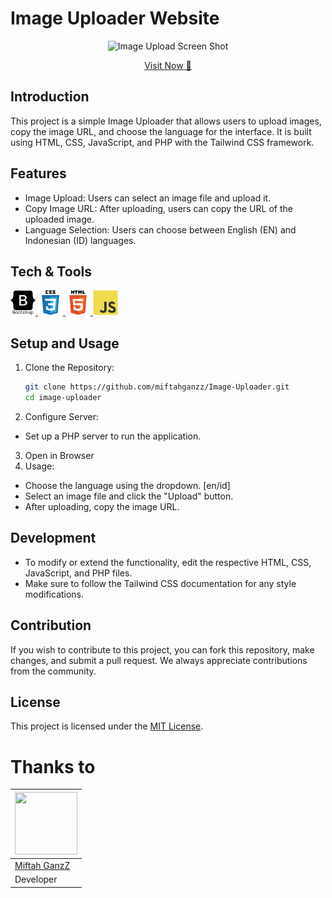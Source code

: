 # Image Uploader Website

<p align="center">
  <img src="https://raw.githubusercontent.com/miftahganzz/Image-Uploader/main/assets/img/preview.png" alt="Image Upload Screen Shot">
</p>

<p align="center">
<a href="https://cdn.miftahganzz.tech" target="_blank">Visit Now 🚀</a>
</p>

## Introduction

This project is a simple Image Uploader that allows users to upload images, copy the image URL, and choose the language for the interface. It is built using HTML, CSS, JavaScript, and PHP with the Tailwind CSS framework.

## Features

* Image Upload: Users can select an image file and upload it.
* Copy Image URL: After uploading, users can copy the URL of the uploaded image.
* Language Selection: Users can choose between English (EN) and Indonesian (ID) languages. 

## Tech & Tools
<p align="left"> <a href="https://getbootstrap.com" target="_blank" rel="noreferrer"> <img src="https://raw.githubusercontent.com/devicons/devicon/master/icons/bootstrap/bootstrap-plain-wordmark.svg" alt="bootstrap" width="40" height="40"/> </a> <a href="https://www.w3schools.com/css/" target="_blank" rel="noreferrer">
<img src="https://raw.githubusercontent.com/devicons/devicon/master/icons/css3/css3-original-wordmark.svg" alt="css3" width="40" height="40"/> </a> <a href="https://expressjs.com" target="_blank" rel="noreferrer">
<img src="https://raw.githubusercontent.com/devicons/devicon/master/icons/html5/html5-original-wordmark.svg" alt="html5" width="40" height="40"/> </a> <a href="https://www.java.com" target="_blank" rel="noreferrer">
<img src="https://raw.githubusercontent.com/devicons/devicon/master/icons/javascript/javascript-original.svg" alt="javascript" width="40" height="40"/> </a> <a href="https://www.mongodb.com/" target="_blank" rel="noreferrer"> </a> </p>

## Setup and Usage

1. Clone the Repository:
   ``` bash
   git clone https://github.com/miftahganzz/Image-Uploader.git
   cd image-uploader
   ```
2. Configure Server:
* Set up a PHP server to run the application.
3. Open in Browser
4. Usage:
* Choose the language using the dropdown. [en/id]
* Select an image file and click the "Upload" button.
* After uploading, copy the image URL.

## Development
* To modify or extend the functionality, edit the respective HTML, CSS, JavaScript, and PHP files.
* Make sure to follow the Tailwind CSS documentation for any style modifications.

## Contribution

If you wish to contribute to this project, you can fork this repository, make changes, and submit a pull request. We always appreciate contributions from the community.

## License
This project is licensed under the [MIT License](LICENSE).

# Thanks to
<a href="https://github.com/miftahganzz"><img src="https://github.com/miftahganzz.png?size=100" width="100" height="100"></a> |
---|
[Miftah GanzZ](https://github.com/miftahganzz)  |
Developer |
